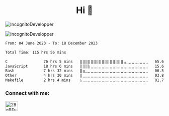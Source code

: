 <h1 align="center">Hi 👋</h1>

<p align="left"> <img src="https://komarev.com/ghpvc/?username=IncognitoDevelopper&label=Profile%20views&color=0e75b6&style=flat" alt="IncognitoDevelopper" /> </p>

<p><img align="center" src="https://github-readme-stats.vercel.app/api/top-langs?username=IncognitoDevelopper&show_icons=true&theme=onedark&locale=en&layout=compact" alt="IncognitoDevelopper" /></p>

<!--START_SECTION:waka-->

```txt
From: 04 June 2023 - To: 18 December 2023

Total Time: 115 hrs 56 mins

C                76 hrs 5 mins   ⣿⣿⣿⣿⣿⣿⣿⣿⣿⣿⣿⣿⣿⣿⣿⣿⣤⣀⣀⣀⣀⣀⣀⣀⣀   65.63 %
JavaScript       18 hrs 6 mins   ⣿⣿⣿⣷⣀⣀⣀⣀⣀⣀⣀⣀⣀⣀⣀⣀⣀⣀⣀⣀⣀⣀⣀⣀⣀   15.62 %
Bash             7 hrs 32 mins   ⣿⣶⣀⣀⣀⣀⣀⣀⣀⣀⣀⣀⣀⣀⣀⣀⣀⣀⣀⣀⣀⣀⣀⣀⣀   06.51 %
Other            4 hrs 30 mins   ⣿⣀⣀⣀⣀⣀⣀⣀⣀⣀⣀⣀⣀⣀⣀⣀⣀⣀⣀⣀⣀⣀⣀⣀⣀   03.88 %
Makefile         2 hrs 4 mins    ⣦⣀⣀⣀⣀⣀⣀⣀⣀⣀⣀⣀⣀⣀⣀⣀⣀⣀⣀⣀⣀⣀⣀⣀⣀   01.79 %
```

<!--END_SECTION:waka-->

<h3 align="left">Connect with me:</h3>
<p align="left">
<a href="https://discord.gg/29gBFyh" target="blank"><img align="center" src="https://raw.githubusercontent.com/rahuldkjain/github-profile-readme-generator/master/src/images/icons/Social/discord.svg" alt="29gBFyh" height="30" width="40" /></a>
</p>
